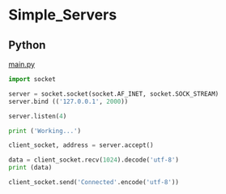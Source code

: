 # Simple_Servers

## Python
[main.py](Python/main.py)
```python
import socket

server = socket.socket(socket.AF_INET, socket.SOCK_STREAM)
server.bind (('127.0.0.1', 2000))

server.listen(4)

print ('Working...')

client_socket, address = server.accept()

data = client_socket.recv(1024).decode('utf-8')
print (data)

client_socket.send('Connected'.encode('utf-8'))
```